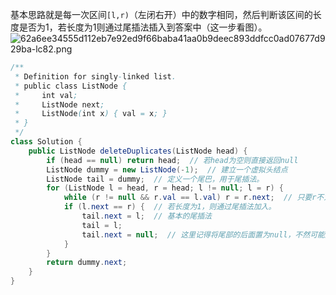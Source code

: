 基本思路就是每一次区间`[l,r)`（左闭右开）中的数字相同，然后判断该区间的长度是否为1，若长度为1则通过尾插法插入到答案中（这一步看图）。
![62a6ee34555d112eb7e92ed9f66baba41aa0b9deec893ddfcc0ad07677d929ba-lc82.png](https://pic.leetcode-cn.com/6ed9f10ba17ab7836663b330b846e8cb4dd3b9a82c39bd3dd19844025da334e2-62a6ee34555d112eb7e92ed9f66baba41aa0b9deec893ddfcc0ad07677d929ba-lc82.png)

```java
/**
 * Definition for singly-linked list.
 * public class ListNode {
 *     int val;
 *     ListNode next;
 *     ListNode(int x) { val = x; }
 * }
 */
class Solution {
    public ListNode deleteDuplicates(ListNode head) {
        if (head == null) return head;  // 若head为空则直接返回null
        ListNode dummy = new ListNode(-1);  // 建立一个虚拟头结点
        ListNode tail = dummy;  // 定义一个尾巴，用于尾插法。
        for (ListNode l = head, r = head; l != null; l = r) {
            while (r != null && r.val == l.val) r = r.next;  // 只要r不为空并且与l的值相等则一直向后移动
            if (l.next == r) {  // 若长度为1，则通过尾插法加入。
                tail.next = l;  // 基本的尾插法                                         
                tail = l;                                               
                tail.next = null;  // 这里记得将尾部的后面置为null，不然可能后面会带着一些其他的节点。
            }
        }
        return dummy.next;
    }
}
```
